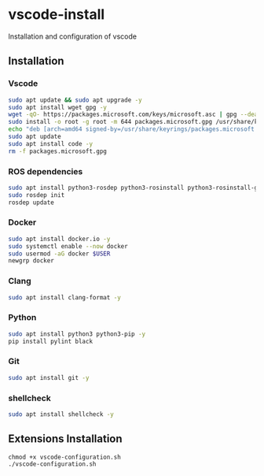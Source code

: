 # vscode-install
Installation and configuration of vscode

## Installation

### Vscode
```sh
sudo apt update && sudo apt upgrade -y
sudo apt install wget gpg -y
wget -qO- https://packages.microsoft.com/keys/microsoft.asc | gpg --dearmor > packages.microsoft.gpg
sudo install -o root -g root -m 644 packages.microsoft.gpg /usr/share/keyrings/
echo "deb [arch=amd64 signed-by=/usr/share/keyrings/packages.microsoft.gpg] https://packages.microsoft.com/repos/code stable main" | sudo tee /etc/apt/sources.list.d/vscode.list
sudo apt update
sudo apt install code -y
rm -f packages.microsoft.gpg
```
### ROS dependencies

```sh
sudo apt install python3-rosdep python3-rosinstall python3-rosinstall-generator python3-wstool build-essential -y
sudo rosdep init
rosdep update
```

### Docker
```sh
sudo apt install docker.io -y
sudo systemctl enable --now docker
sudo usermod -aG docker $USER
newgrp docker
```

### Clang
```sh
sudo apt install clang-format -y
```

### Python
```sh
sudo apt install python3 python3-pip -y
pip install pylint black
```

### Git
```sh
sudo apt install git -y
```

### shellcheck
```sh
sudo apt install shellcheck -y
```

## Extensions Installation
```
chmod +x vscode-configuration.sh
./vscode-configuration.sh
```